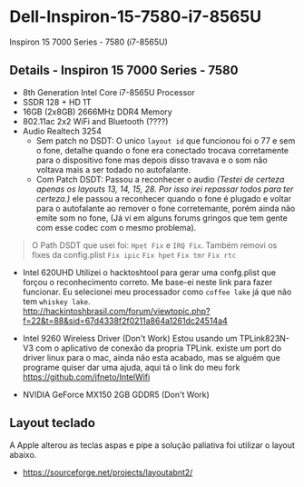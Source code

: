 # Dell-Inspiron-15-7580-i7-8565U
Inspiron 15 7000 Series - 7580 (i7-8565U)

## Details - Inspiron 15 7000 Series - 7580

  * 8th Generation Intel Core i7-8565U Processor
  * SSDR 128 + HD 1T
  * 16GB (2x8GB) 2666MHz DDR4 Memory
  * 802.11ac 2x2 WiFi and Bluetooth (????)
  * Audio Realtech 3254
    * Sem patch no DSDT: 
      O unico `layout id` que funcionou foi o 77 e sem o fone, detalhe quando o fone era conectado trocava corretamente para o dispositivo fone mas depois disso travava e o som não voltava mais a ser todado no autofalante.
    * Com Patch DSDT: 
      Passou a reconhecer o audio *(Testei de certeza apenas os layouts 13, 14, 15, 28. Por isso irei repassar todos para ter certeza.)* ele passou a reconhecer quando o fone é plugado e voltar para o autofalante ao remover o fone corretemante, porém ainda não emite som no fone, (Já vi em alguns forums gringos que tem gente com esse codec com o mesmo problema).
      
> O Path DSDT que usei foi: `Hpet Fix` e `IRQ Fix`. Também removi os fixes da config.plist `Fix ipic` `Fix hpet` `Fix tmr` `Fix rtc`      

  * Intel 620UHD 
    Utilizei o hacktoshtool para gerar uma confg.plist que forçou o reconhecimento correto. Me base-ei neste link para fazer funcionar. Eu selecionei meu processador como `coffee lake` já que não tem `whiskey lake`.    
    http://hackintoshbrasil.com/forum/viewtopic.php?f=22&t=88&sid=67d4338f2f0211a864a1261dc24514a4

  * Intel 9260 Wireless Driver (Don't Work) 
    Estou usando um TPLink823N-V3 com o aplicativo de conexão da propria TPLink.
    existe um port do driver linux para o mac, ainda não esta acabado, mas se alguém que programe quiser dar uma ajuda, aqui tá o link do meu fork https://github.com/jfneto/IntelWifi
    
  * NVIDIA GeForce MX150 2GB GDDR5 (Don't Work)
     
## Layout teclado

  A Apple alterou as teclas aspas e pipe a solução paliativa foi utilizar o layout abaixo. 

  * https://sourceforge.net/projects/layoutabnt2/
  
  

